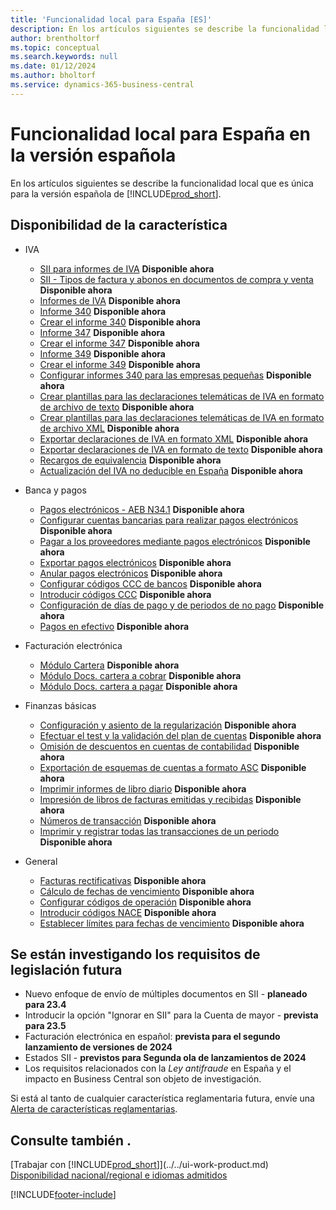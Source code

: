 ```yaml
---
title: 'Funcionalidad local para España [ES]'
description: En los artículos siguientes se describe la funcionalidad local de la versión española de Business Central.
author: brentholtorf
ms.topic: conceptual
ms.search.keywords: null
ms.date: 01/12/2024
ms.author: bholtorf
ms.service: dynamics-365-business-central
---
```


# Funcionalidad local para España en la versión española

En los artículos siguientes se describe la funcionalidad local que es única para la versión española de [!INCLUDE[prod_short](../../includes/prod_short.md)].  

## Disponibilidad de la característica

* IVA  
  * [SII para informes de IVA](sii-setup.md) **Disponible ahora**
  * [SII - Tipos de factura y abonos en documentos de compra y venta](SII-invoice-types-sales-purchase-documents.md) **Disponible ahora**
  * [Informes de IVA](vat-reports.md) **Disponible ahora**
  * [Informe 340](report-340.md) **Disponible ahora**  
  * [Crear el informe 340](how-to-create-report-340.md) **Disponible ahora**  
  * [Informe 347](report-347.md) **Disponible ahora**  
  * [Crear el informe 347](how-to-create-report-347.md) **Disponible ahora**  
  * [Informe 349](report-349.md) **Disponible ahora**  
  * [Crear el informe 349](how-to-create-report-349.md) **Disponible ahora**  
  * [Configurar informes 340 para las empresas pequeñas](how-to-set-up-340-reports-for-small-businesses.md) **Disponible ahora**
  * [Crear plantillas para las declaraciones telemáticas de IVA en formato de archivo de texto](how-to-create-templates-for-telematic-vat-statements-in-text-file-format.md) **Disponible ahora**
  * [Crear plantillas para las declaraciones telemáticas de IVA en formato de archivo XML](how-to-create-templates-for-telematic-vat-statements-in-xml-file-format.md) **Disponible ahora**
  * [Exportar declaraciones de IVA en formato XML](how-to-export-vat-statements-in-xml-format.md) **Disponible ahora**  
  * [Exportar declaraciones de IVA en formato de texto](how-to-export-vat-statements-in-text-format.md) **Disponible ahora**
  * [Recargos de equivalencia](equivalence-charges-ec-.md) **Disponible ahora**
  * [Actualización del IVA no deducible en España](../../finance-setup-nondeductible-vat.md) **Disponible ahora**

* Banca y pagos  
  * [Pagos electrónicos - AEB N34.1](electronic-payments-aeb-n341.md) **Disponible ahora**
  * [Configurar cuentas bancarias para realizar pagos electrónicos](how-to-set-up-bank-accounts-for-electronic-payments.md) **Disponible ahora**
  * [Pagar a los proveedores mediante pagos electrónicos](how-to-pay-vendors-by-using-electronic-payments.md) **Disponible ahora**
  * [Exportar pagos electrónicos](how-to-export-electronic-payments.md) **Disponible ahora**
  * [Anular pagos electrónicos](how-to-void-electronic-payments.md) **Disponible ahora**
  * [Configurar códigos CCC de bancos](how-to-set-up-bank-ccc-codes.md) **Disponible ahora**
  * [Introducir códigos CCC](how-to-enter-ccc-codes.md) **Disponible ahora**
  * [Configuración de días de pago y de periodos de no pago](how-to-set-up-payment-days-and-non-payment-periods.md) **Disponible ahora**
  * [Pagos en efectivo](payments-in-cash.md) **Disponible ahora**

* Facturación electrónica
  * [Módulo Cartera](cartera-module.md) **Disponible ahora**
  * [Módulo Docs. cartera a cobrar](receivables-cartera-module.md) **Disponible ahora**
  * [Módulo Docs. cartera a pagar](payments-cartera-module.md) **Disponible ahora**

* Finanzas básicas
  * [Configuración y asiento de la regularización](how-to-set-up-and-close-income-statement-balances.md) **Disponible ahora**
  * [Efectuar el test y la validación del plan de cuentas](how-to-indent-and-validate-chart-of-accounts.md) **Disponible ahora**
  * [Omisión de descuentos en cuentas de contabilidad](how-to-ignore-discounts-in-general-ledger-accounts.md) **Disponible ahora**
  * [Exportación de esquemas de cuentas a formato ASC](how-to-export-account-schedules-to-asc-format.md) **Disponible ahora**
  * [Imprimir informes de libro diario](how-to-print-account-book-reports.md) **Disponible ahora**
  * [Impresión de libros de facturas emitidas y recibidas](how-to-print-sales-and-purchase-invoice-books.md) **Disponible ahora**  
  * [Números de transacción](transaction-numbers.md) **Disponible ahora**
  * [Imprimir y registrar todas las transacciones de un periodo](how-to-post-and-print-all-transactions-for-a-period.md) **Disponible ahora**

* General
  * [Facturas rectificativas](corrective-invoices.md) **Disponible ahora**
  * [Cálculo de fechas de vencimiento](calculating-due-dates.md) **Disponible ahora**
  * [Configurar códigos de operación](how-to-set-up-operation-codes.md) **Disponible ahora**
  * [Introducir códigos NACE](how-to-enter-nace-codes.md) **Disponible ahora**
  * [Establecer límites para fechas de vencimiento](how-to-set-limits-for-due-dates.md) **Disponible ahora**

## Se están investigando los requisitos de legislación futura

* Nuevo enfoque de envío de múltiples documentos en SII - **planeado para 23.4**
* Introducir la opción "Ignorar en SII" para la Cuenta de mayor - **prevista para 23.5** 
* Facturación electrónica en español: **prevista para el segundo lanzamiento de versiones de 2024**  
* Estados SII - **previstos para Segunda ola de lanzamientos de 2024**  
* Los requisitos relacionados con la *Ley antifraude* en España y el impacto en Business Central son objeto de investigación. 

Si está al tanto de cualquier característica reglamentaria futura, envíe una [Alerta de características reglamentarias](https://forms.office.com/pages/responsepage.aspx?id=v4j5cvGGr0GRqy180BHbRwkeauYiJKZOpJ0CtKuVmJlURURaMlQ4Rk05UFY4NkVEOTA0MUU5WThXSC4u).

## Consulte también .

[Trabajar con [!INCLUDE[prod_short](../../includes/prod_short.md)]](../../ui-work-product.md)  
[Disponibilidad nacional/regional e idiomas admitidos](/dynamics365/business-central/dev-itpro/compliance/apptest-countries-and-translations)

[!INCLUDE[footer-include](../../includes/footer-banner.md)]
